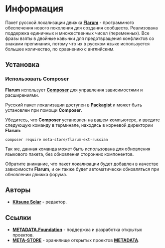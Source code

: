 # Информация

Пакет русской локализации движка [**Flarum**](https://flarum.org) - программного обеспечения нового поколения для создания сообществ. Реализована поддержка единичных и множественных чисел (переменных). Все фразы взяты в двойные кавычки для предотвращения конфликтов со знаками препинания, потому что их в русском языке используется большее количество, по сравнению с английским.

## Установка

### Использовать Composer

**Flarum** использует [**Composer**](https://getcomposer.org) для управления зависимостями и расширениями.

Русский пакет локализации доступен в [**Packagist**](https://packagist.org/packages/meta-store/flarum-ext-russian) и может быть установлен при помощи **Composer**.

Убедитесь, что **Composer** установлен на вашем компьютере, и введите следующую команду в терминале, находясь в корневой директории **Flarum**:

```
composer require meta-store/flarum-ext-russian
```

Так же, данная команда может быть использована для обновления языкового пакета, без обновления сторонних компонентов.

Обратите внимание, что пакет локализации будет добавлен в качестве зависимости **Flarum**, и он также будет автоматически обновляться при обновлении движка форума.

## Авторы

- [**Kitsune Solar**](https://kitsune.solar) - редактор.

## Ссылки

- [**METADATA.Foundation**](https://metadata.foundation) - поддержка и разработка открытых проектов.
- [**META-STORE**](https://github.com/meta-store) - хранилище открытых проектов [**METADATA**](https://metadata.foundation).
